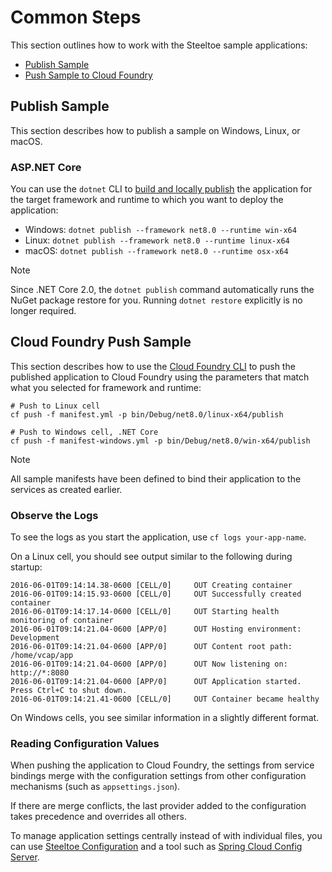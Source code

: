 # Common Steps

This section outlines how to work with the Steeltoe sample applications:

* [Publish Sample](#publish-sample)
* [Push Sample to Cloud Foundry](#cloud-foundry-push-sample)

## Publish Sample

This section describes how to publish a sample on Windows, Linux, or macOS.

### ASP.NET Core

You can use the `dotnet` CLI to [build and locally publish](https://learn.microsoft.com/dotnet/core/tools/dotnet-publish) the application for the target framework and runtime to which you want to deploy the application:

* Windows: `dotnet publish --framework net8.0 --runtime win-x64`
* Linux: `dotnet publish --framework net8.0 --runtime linux-x64`
* macOS: `dotnet publish --framework net8.0 --runtime osx-x64`

> [!NOTE]
> Since .NET Core 2.0, the `dotnet publish` command automatically runs the NuGet package restore for you. Running `dotnet restore` explicitly is no longer required.

## Cloud Foundry Push Sample

This section describes how to use the [Cloud Foundry CLI](https://docs.cloudfoundry.org/cf-cli/install-go-cli.html) to push the published application to Cloud Foundry using the parameters that match what you selected for framework and runtime:

```shell
# Push to Linux cell
cf push -f manifest.yml -p bin/Debug/net8.0/linux-x64/publish

# Push to Windows cell, .NET Core
cf push -f manifest-windows.yml -p bin/Debug/net8.0/win-x64/publish
```

> [!NOTE]
> All sample manifests have been defined to bind their application to the services as created earlier.

### Observe the Logs

To see the logs as you start the application, use `cf logs your-app-name`.

On a Linux cell, you should see output similar to the following during startup:

```shell
2016-06-01T09:14:14.38-0600 [CELL/0]     OUT Creating container
2016-06-01T09:14:15.93-0600 [CELL/0]     OUT Successfully created container
2016-06-01T09:14:17.14-0600 [CELL/0]     OUT Starting health monitoring of container
2016-06-01T09:14:21.04-0600 [APP/0]      OUT Hosting environment: Development
2016-06-01T09:14:21.04-0600 [APP/0]      OUT Content root path: /home/vcap/app
2016-06-01T09:14:21.04-0600 [APP/0]      OUT Now listening on: http://*:8080
2016-06-01T09:14:21.04-0600 [APP/0]      OUT Application started. Press Ctrl+C to shut down.
2016-06-01T09:14:21.41-0600 [CELL/0]     OUT Container became healthy
```

On Windows cells, you see similar information in a slightly different format.

### Reading Configuration Values

When pushing the application to Cloud Foundry, the settings from service bindings merge with the configuration settings from other configuration mechanisms (such as `appsettings.json`).

If there are merge conflicts, the last provider added to the configuration takes precedence and overrides all others.

To manage application settings centrally instead of with individual files, you can use [Steeltoe Configuration](../configuration/index.md) and a tool such as [Spring Cloud Config Server](https://github.com/spring-cloud/spring-cloud-config).
